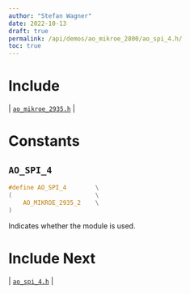 ```yaml
---
author: "Stefan Wagner"
date: 2022-10-13
draft: true
permalink: /api/demos/ao_mikroe_2800/ao_spi_4.h/
toc: true
---
```


# Include

| [`ao_mikroe_2935.h`](ao_mikroe_2935.h.md) |

# Constants

## `AO_SPI_4`

```c
#define AO_SPI_4        \
(                       \
    AO_MIKROE_2935_2    \
)
```

Indicates whether the module is used.

# Include Next

| [`ao_spi_4.h`](../../src/ao_sys_xc32_pic32/ao_spi_4.h.md) |
